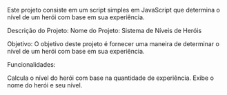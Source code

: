 Este projeto consiste em um script simples em JavaScript que determina o nível de um herói com base em sua experiência.

Descrição do Projeto:
Nome do Projeto: Sistema de Níveis de Heróis

Objetivo:
O objetivo deste projeto é fornecer uma maneira de determinar o nível de um herói com base em sua experiência.

Funcionalidades:

Calcula o nível do herói com base na quantidade de experiência.
Exibe o nome do herói e seu nível.
